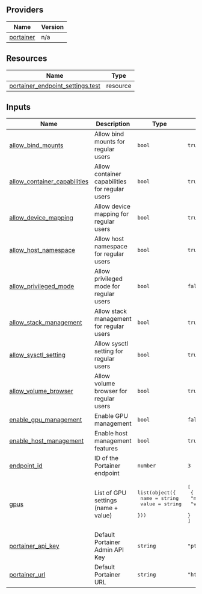 <!-- BEGIN_TF_DOCS -->


## Providers

| Name | Version |
|------|---------|
| <a name="provider_portainer"></a> [portainer](#provider\_portainer) | n/a |

## Resources

| Name | Type |
|------|------|
| [portainer_endpoint_settings.test](https://registry.terraform.io/providers/grulicht/portainer/latest/docs/resources/endpoint_settings) | resource |

## Inputs

| Name | Description | Type | Default | Required |
|------|-------------|------|---------|:--------:|
| <a name="input_allow_bind_mounts"></a> [allow\_bind\_mounts](#input\_allow\_bind\_mounts) | Allow bind mounts for regular users | `bool` | `true` | no |
| <a name="input_allow_container_capabilities"></a> [allow\_container\_capabilities](#input\_allow\_container\_capabilities) | Allow container capabilities for regular users | `bool` | `true` | no |
| <a name="input_allow_device_mapping"></a> [allow\_device\_mapping](#input\_allow\_device\_mapping) | Allow device mapping for regular users | `bool` | `true` | no |
| <a name="input_allow_host_namespace"></a> [allow\_host\_namespace](#input\_allow\_host\_namespace) | Allow host namespace for regular users | `bool` | `true` | no |
| <a name="input_allow_privileged_mode"></a> [allow\_privileged\_mode](#input\_allow\_privileged\_mode) | Allow privileged mode for regular users | `bool` | `false` | no |
| <a name="input_allow_stack_management"></a> [allow\_stack\_management](#input\_allow\_stack\_management) | Allow stack management for regular users | `bool` | `true` | no |
| <a name="input_allow_sysctl_setting"></a> [allow\_sysctl\_setting](#input\_allow\_sysctl\_setting) | Allow sysctl setting for regular users | `bool` | `true` | no |
| <a name="input_allow_volume_browser"></a> [allow\_volume\_browser](#input\_allow\_volume\_browser) | Allow volume browser for regular users | `bool` | `true` | no |
| <a name="input_enable_gpu_management"></a> [enable\_gpu\_management](#input\_enable\_gpu\_management) | Enable GPU management | `bool` | `false` | no |
| <a name="input_enable_host_management"></a> [enable\_host\_management](#input\_enable\_host\_management) | Enable host management features | `bool` | `true` | no |
| <a name="input_endpoint_id"></a> [endpoint\_id](#input\_endpoint\_id) | ID of the Portainer endpoint | `number` | `3` | no |
| <a name="input_gpus"></a> [gpus](#input\_gpus) | List of GPU settings (name + value) | <pre>list(object({<br/>    name  = string<br/>    value = string<br/>  }))</pre> | <pre>[<br/>  {<br/>    "name": "nvidia",<br/>    "value": "gpu0"<br/>  }<br/>]</pre> | no |
| <a name="input_portainer_api_key"></a> [portainer\_api\_key](#input\_portainer\_api\_key) | Default Portainer Admin API Key | `string` | `"ptr_xrP7XWqfZEOoaCJRu5c8qKaWuDtVc2Zb07Q5g22YpS8="` | no |
| <a name="input_portainer_url"></a> [portainer\_url](#input\_portainer\_url) | Default Portainer URL | `string` | `"http://localhost:9000"` | no |
<!-- END_TF_DOCS -->